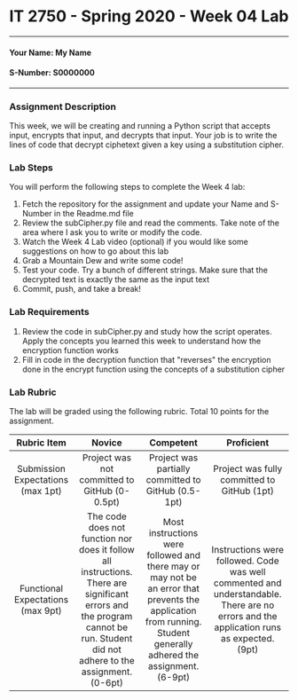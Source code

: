 # IT 2750 - Spring 2020 - Week 04 Lab
___
#### Your Name: My Name
#### S-Number: S0000000
___
### Assignment Description
This week, we will be creating and running a Python script that accepts input, encrypts that input, and decrypts that input. Your job is to write the lines of code that decrypt ciphetext given a key using a substitution cipher.
### Lab Steps
You will perform the following steps to complete the Week 4 lab:
1. Fetch the repository for the assignment and update your Name and S-Number in the Readme.md file
2. Review the subCipher.py file and read the comments. Take note of the area where I ask you to write or modify the code.
3. Watch the Week 4 Lab video (optional) if you would like some suggestions on how to go about this lab
4. Grab a Mountain Dew and write some code!
5. Test your code. Try a bunch of different strings. Make sure that the decrypted text is exactly the same as the input text
6. Commit, push, and take a break!
### Lab Requirements
1. Review the code in subCipher.py and study how the script operates. Apply the concepts you learned this week to understand how the encryption function works
2. Fill in code in the decryption function that "reverses" the encryption done in the encrypt function using the concepts of a substitution cipher
### Lab Rubric
The lab will be graded using the following rubric. Total 10 points for the assignment.

| Rubric Item | Novice | Competent | Proficient |
|:---------------------------------:|:-----------------------------------------------------------------------------------------------------------------------------------------------------------------------------:|:------------------------------------------------------------------------------------------------------------------------------------------------------------------:|:---------------------------------------------------------------------------------------------------------------------------------------:|
| Submission Expectations (max 1pt) | Project was not committed to GitHub  (0-0.5pt) | Project was partially committed to GitHub (0.5-1pt) | Project was fully committed to GitHub (1pt) |
| Functional Expectations (max 9pt) | The code does not function nor does it follow all instructions. There are significant errors and the program cannot be run. Student did not adhere to the assignment. (0-6pt) | Most instructions were followed and there may or may not be an error that prevents the application from running. Student generally adhered the assignment. (6-9pt) | Instructions were followed. Code was well commented and understandable. There are no errors and the application runs as expected. (9pt) |
